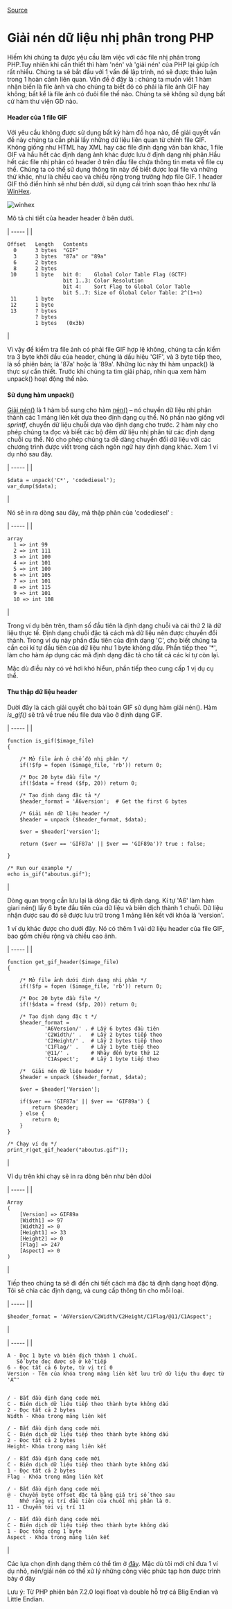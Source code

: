 [Source](https://www.codediesel.com/php/unpacking-binary-data/ "Permalink to Unpacking binary data in PHP")

# Giải nén dữ liệu nhị phân trong PHP

Hiếm khi chúng ta được yêu cầu làm việc với các file nhị phân trong PHP.Tuy nhiên khi cần thiết thì hàm 'nén' và 'giải nén' của PHP lại giúp ích rất nhiều. Chúng ta sẽ bắt đầu với 1 vấn đề lập trình, nó sẽ được thảo luận trong 1 hoàn cảnh liên quan. Vấn đề ở đây là : chúng ta muốn viết 1 hàm nhận biến là file ảnh và cho chúng ta biết đó có phải là file ảnh GIF hay không; bất kể là file ảnh có đuôi file thế nào. Chúng ta sẽ không sử dụng bất cứ hàm thư viện GD nào.

#### Header của 1 file GIF

Với yêu cầu không được sử dụng bất kỳ hàm đồ họa nào, để giải quyết vấn đề này chúng ta cần phải lấy những dữ liệu liên quan từ chính file GIF. Không giống như HTML hay XML hay các file định dạng văn bản khác, 1 file GIF và hầu hết các định dạng ảnh khác được lưu ở định dạng nhị phân.Hầu hết các file nhị phân có header ở trên đầu file chứa thông tin  meta  về file cụ thể. Chúng ta có thể sử dụng thông tin này để biết được loại file và những thứ khác, như là chiều cao và chiều rộng trong trường hợp file GIF. 1 header GIF thô điển hình sẽ như bên dưới, sử dụng cái trình soạn thảo hex như là [WinHex][1]. 

![][2]

Mô tả chi tiết của header header ở bên dưới.

| ----- |
| 
    
    
    Offset   Length   Contents
      0      3 bytes  "GIF"
      3      3 bytes  "87a" or "89a"
      6      2 bytes  
      8      2 bytes  
     10      1 byte   bit 0:    Global Color Table Flag (GCTF)
                      bit 1..3: Color Resolution
                      bit 4:    Sort Flag to Global Color Table
                      bit 5..7: Size of Global Color Table: 2^(1+n)
     11      1 byte   
     12      1 byte   
     13      ? bytes  
             ? bytes  
             1 bytes   (0x3b)

 | 

Vì vậy để kiểm tra file ảnh có phải file GIF hợp lệ không, chúng ta cần kiểm tra 3 byte khởi đầu của header, chúng là dấu hiệu 'GIF', và 3 byte tiếp theo, là số phiên bản; là '87a' hoặc là '89a'. Những lúc này thì hàm unpack() là thực sự cần thiết. Trước khi chúng ta tìm giải pháp, nhìn qua xem hàm unpack() hoạt động thế nào.

#### Sử dụng hàm unpack() 
[Giải nén()][3] là 1 hàm bổ sung cho hàm  [nén()][4] – nó chuyển dữ liệu nhị phân thành các 1 mảng liên kết dựa theo định dạng cụ thể. Nó phần nào giống với _sprintf_, chuyển dữ liệu chuỗi dựa vào định dạng cho trước. 2 hàm này cho phép chúng ta đọc và biết các bộ đêm dữ liệu nhị phân từ các định dạng chuỗi cụ thể. Nó cho phép chúng ta dễ dàng chuyển đổi dữ liệu với các chương trình được viết trong cách ngôn ngữ hay định dạng khác. Xem 1 ví dụ nhỏ sau đây.


| ----- |
| 
    
    
    $data = unpack('C*', 'codediesel');
    var_dump($data);

 | 

Nó sẽ in ra dòng sau đây, mã thập phân của 'codediesel' :


| ----- |
| 
    
    
    array
      1 => int 99
      2 => int 111
      3 => int 100
      4 => int 101
      5 => int 100
      6 => int 105
      7 => int 101
      8 => int 115
      9 => int 101
      10 => int 108

 | 

Trong ví dụ bên trên, tham số đầu tiên là định dạng chuỗi và cái thứ 2 là dữ liệu thực tế. Định dạng chuỗi đặc tả cách mà dữ liệu nên được chuyển đổi thành. Trong ví dụ này phần đầu tiên của định dạng 'C', cho biết chúng ta cần coi kí tự đầu tiên của dữ liệu như 1 byte không dấu. Phần tiếp theo '*', làm cho hàm áp dụng các mã định dạng đăc tả cho tất cả các kí tự còn lại.

Mặc dù điều này có vẻ hơi khó hiểun, phần tiếp theo cung cấp 1 vị dụ cụ thể.
#### Thu thập dữ liệu header

Dười đây là cách giải quyết cho bài toán GIF sử dụng hàm giải nén(). Hàm _is_gif()_ sẽ trả về true nếu file đưa vào ở định dạng GIF.

| ----- |
| 
    
    
    function is_gif($image_file)
    {
     
        /* Mở file ảnh ở chế độ nhị phân */
        if(!$fp = fopen ($image_file, 'rb')) return 0;
     
        /* Đọc 20 byte đầu file */
        if(!$data = fread ($fp, 20)) return 0;
     
        /* Tạo định dạng đặc tả */
        $header_format = 'A6version';  # Get the first 6 bytes
    
        /* Giải nén dữ liệu header */
        $header = unpack ($header_format, $data);
     
        $ver = $header['version'];
     
        return ($ver == 'GIF87a' || $ver == 'GIF89a')? true : false;
     
    }
     
    /* Run our example */
    echo is_gif("aboutus.gif");

 | 

Dòng quan trọng cần lưu lại là dòng đặc tả định dạng. Kí tự 'A6' làm hàm giari nén() lấy 6 byte đầu tiên của dữ liệu và biên dịch thành 1 chuỗi. Dữ liệu nhận được sau đó sẽ được lưu trữ trong 1 mảng liên kết với khóa là 'version'.


1 ví dụ khác được cho dưới đây. Nó có thêm 1 vài dữ liệu header của file GIF, bao gồm chiều rộng và chiều cao ảnh.

| ----- |
| 
    
    
    function get_gif_header($image_file)
    {
     
        /* Mở file ảnh dưới định dạng nhị phân */
        if(!$fp = fopen ($image_file, 'rb')) return 0;
     
        /* Đọc 20 byte đầu file */
        if(!$data = fread ($fp, 20)) return 0;
     
        /* Tạo định dạng đặc t */
        $header_format = 
                'A6Version/' . # Lấy 6 bytes đầu tiên
                'C2Width/' .   # Lấy 2 bytes tiếp theo
                'C2Height/' .  # Lấy 2 bytes tiếp theo
                'C1Flag/' .    # Lấy 1 byte tiếp theo
                '@11/' .       # Nhảy đến byte thứ 12
                'C1Aspect';    # Lấy 1 byte tiếp theo
    
        /*  Giải nén dữ liệu header */
        $header = unpack ($header_format, $data);
     
        $ver = $header['Version'];
     
        if($ver == 'GIF87a' || $ver == 'GIF89a') {
            return $header;
        } else {
            return 0;
        }
    }
     
    /* Chạy ví dụ */
    print_r(get_gif_header("aboutus.gif"));

 | 

Ví dụ trên khi chạy sẽ in ra dòng bên như bên dứoi

| ----- |
| 
    
    
    Array
    (
        [Version] => GIF89a
        [Width1] => 97
        [Width2] => 0
        [Height1] => 33
        [Height2] => 0
        [Flag] => 247
        [Aspect] => 0
    )

 | 

Tiếp theo chúng ta sẽ đi đến chi tiết cách mà đặc tả định dạng hoạt động. Tôi sẽ chia các định dạng, và cung cấp thông tin cho mỗi loại.

| ----- |
| 
    
    
    $header_format = 'A6Version/C2Width/C2Height/C1Flag/@11/C1Aspect';

 | 

| ----- |
| 
    
    
    A - Đọc 1 byte và biên dịch thành 1 chuỗi. 
       Số byte đọc được sẽ ở kế tiếp
    6 - Đọc tất cả 6 byte, từ vị trí 0
    Version - Tên của khóa trong mảng liên kết lưu trữ dữ liệu thu được từ 'A^'
   
     
    / - Bắt đầu dịnh dạng code mới
    C - Biên dịch dữ liệu tiếp theo thành byte không dấu
    2 - Đọc tất cả 2 bytes
    Width - Khóa trong mảng liên kết
     
    / - Bắt đầu dịnh dạng code mới
    C - Biên dịch dữ liệu tiếp theo thành byte không dấu
    2 - Đọc tất cả 2 bytes
    Height- Khóa trong mảng liên kết
     
    / - Bắt đầu dịnh dạng code mới
    C - Biên dịch dữ liệu tiếp theo thành byte không dấu
    1 - Đọc tất cả 2 bytes
    Flag - Khóa trong mảng liên kết
     
    / - Bắt đầu dịnh dạng code mới
    @ - Chuyển byte offset đặc tả bằng giá trị số theo sau 
        Nhớ rằng vị trí đầu tiên của chuỗi nhị phân là 0.
    11 - Chuyển tới vị trí 11
     
    / - Bắt đầu dịnh dạng code mới
    C - Biên dịch dữ liệu tiếp theo thành byte không dấu
    1 - Đọc tổng cộng 1 byte
    Aspect - Khóa trong mảng liên kết

 | 

Các lựa chọn định dạng thêm có thể tìm ở [đây][4]. Mậc dù tôi mới chỉ đưa 1 ví dụ nhỏ, nén/giải nén có thể xử lý những công việc phức tạp hơn được trình bày ở đây

Lưu ý: Từ PHP phiên bản 7.2.0  loại float và double hỗ trợ cả BIig Endian và Little Endian.

[1]: http://www.x-ways.net/winhex/index-m.html
[2]: http://www.codediesel.com/wp-content/uploads/2010/09/winhex.gif "winhex"
[3]: http://php.net/manual/en/function.unpack.php
[4]: http://www.php.net/manual/en/function.pack.php

